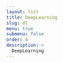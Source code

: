 ```yaml
---
layout: list
title: DeepLearning
slug: dl
menu: true
submenu: false
order: 4
description: >
  DeepLearning
---
```

